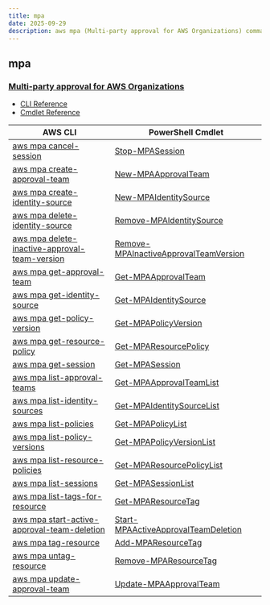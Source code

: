 ```yaml
---
title: mpa
date: 2025-09-29
description: aws mpa (Multi-party approval for AWS Organizations) command/cmdlet list.
---
```


## mpa

### [Multi-party approval for AWS Organizations](https://aws.amazon.com/organizations/)

* [CLI Reference](https://awscli.amazonaws.com/v2/documentation/api/latest/reference/mpa/index.html)
* [Cmdlet Reference](https://docs.aws.amazon.com/powershell/v4/reference/items/MPA_cmdlets.html)

|AWS CLI|PowerShell Cmdlet|
|----|----|
|[aws mpa cancel-session](https://awscli.amazonaws.com/v2/documentation/api/latest/reference/mpa/cancel-session.html)|[Stop-MPASession](https://docs.aws.amazon.com/powershell/latest/reference/items/Stop-MPASession.html)|
|[aws mpa create-approval-team](https://awscli.amazonaws.com/v2/documentation/api/latest/reference/mpa/create-approval-team.html)|[New-MPAApprovalTeam](https://docs.aws.amazon.com/powershell/latest/reference/items/New-MPAApprovalTeam.html)|
|[aws mpa create-identity-source](https://awscli.amazonaws.com/v2/documentation/api/latest/reference/mpa/create-identity-source.html)|[New-MPAIdentitySource](https://docs.aws.amazon.com/powershell/latest/reference/items/New-MPAIdentitySource.html)|
|[aws mpa delete-identity-source](https://awscli.amazonaws.com/v2/documentation/api/latest/reference/mpa/delete-identity-source.html)|[Remove-MPAIdentitySource](https://docs.aws.amazon.com/powershell/latest/reference/items/Remove-MPAIdentitySource.html)|
|[aws mpa delete-inactive-approval-team-version](https://awscli.amazonaws.com/v2/documentation/api/latest/reference/mpa/delete-inactive-approval-team-version.html)|[Remove-MPAInactiveApprovalTeamVersion](https://docs.aws.amazon.com/powershell/latest/reference/items/Remove-MPAInactiveApprovalTeamVersion.html)|
|[aws mpa get-approval-team](https://awscli.amazonaws.com/v2/documentation/api/latest/reference/mpa/get-approval-team.html)|[Get-MPAApprovalTeam](https://docs.aws.amazon.com/powershell/latest/reference/items/Get-MPAApprovalTeam.html)|
|[aws mpa get-identity-source](https://awscli.amazonaws.com/v2/documentation/api/latest/reference/mpa/get-identity-source.html)|[Get-MPAIdentitySource](https://docs.aws.amazon.com/powershell/latest/reference/items/Get-MPAIdentitySource.html)|
|[aws mpa get-policy-version](https://awscli.amazonaws.com/v2/documentation/api/latest/reference/mpa/get-policy-version.html)|[Get-MPAPolicyVersion](https://docs.aws.amazon.com/powershell/latest/reference/items/Get-MPAPolicyVersion.html)|
|[aws mpa get-resource-policy](https://awscli.amazonaws.com/v2/documentation/api/latest/reference/mpa/get-resource-policy.html)|[Get-MPAResourcePolicy](https://docs.aws.amazon.com/powershell/latest/reference/items/Get-MPAResourcePolicy.html)|
|[aws mpa get-session](https://awscli.amazonaws.com/v2/documentation/api/latest/reference/mpa/get-session.html)|[Get-MPASession](https://docs.aws.amazon.com/powershell/latest/reference/items/Get-MPASession.html)|
|[aws mpa list-approval-teams](https://awscli.amazonaws.com/v2/documentation/api/latest/reference/mpa/list-approval-teams.html)|[Get-MPAApprovalTeamList](https://docs.aws.amazon.com/powershell/latest/reference/items/Get-MPAApprovalTeamList.html)|
|[aws mpa list-identity-sources](https://awscli.amazonaws.com/v2/documentation/api/latest/reference/mpa/list-identity-sources.html)|[Get-MPAIdentitySourceList](https://docs.aws.amazon.com/powershell/latest/reference/items/Get-MPAIdentitySourceList.html)|
|[aws mpa list-policies](https://awscli.amazonaws.com/v2/documentation/api/latest/reference/mpa/list-policies.html)|[Get-MPAPolicyList](https://docs.aws.amazon.com/powershell/latest/reference/items/Get-MPAPolicyList.html)|
|[aws mpa list-policy-versions](https://awscli.amazonaws.com/v2/documentation/api/latest/reference/mpa/list-policy-versions.html)|[Get-MPAPolicyVersionList](https://docs.aws.amazon.com/powershell/latest/reference/items/Get-MPAPolicyVersionList.html)|
|[aws mpa list-resource-policies](https://awscli.amazonaws.com/v2/documentation/api/latest/reference/mpa/list-resource-policies.html)|[Get-MPAResourcePolicyList](https://docs.aws.amazon.com/powershell/latest/reference/items/Get-MPAResourcePolicyList.html)|
|[aws mpa list-sessions](https://awscli.amazonaws.com/v2/documentation/api/latest/reference/mpa/list-sessions.html)|[Get-MPASessionList](https://docs.aws.amazon.com/powershell/latest/reference/items/Get-MPASessionList.html)|
|[aws mpa list-tags-for-resource](https://awscli.amazonaws.com/v2/documentation/api/latest/reference/mpa/list-tags-for-resource.html)|[Get-MPAResourceTag](https://docs.aws.amazon.com/powershell/latest/reference/items/Get-MPAResourceTag.html)|
|[aws mpa start-active-approval-team-deletion](https://awscli.amazonaws.com/v2/documentation/api/latest/reference/mpa/start-active-approval-team-deletion.html)|[Start-MPAActiveApprovalTeamDeletion](https://docs.aws.amazon.com/powershell/latest/reference/items/Start-MPAActiveApprovalTeamDeletion.html)|
|[aws mpa tag-resource](https://awscli.amazonaws.com/v2/documentation/api/latest/reference/mpa/tag-resource.html)|[Add-MPAResourceTag](https://docs.aws.amazon.com/powershell/latest/reference/items/Add-MPAResourceTag.html)|
|[aws mpa untag-resource](https://awscli.amazonaws.com/v2/documentation/api/latest/reference/mpa/untag-resource.html)|[Remove-MPAResourceTag](https://docs.aws.amazon.com/powershell/latest/reference/items/Remove-MPAResourceTag.html)|
|[aws mpa update-approval-team](https://awscli.amazonaws.com/v2/documentation/api/latest/reference/mpa/update-approval-team.html)|[Update-MPAApprovalTeam](https://docs.aws.amazon.com/powershell/latest/reference/items/Update-MPAApprovalTeam.html)|

